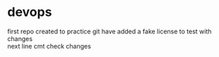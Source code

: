 # devops
first repo created to practice git have added a fake license to test with changes
<br>
next line cmt check changes